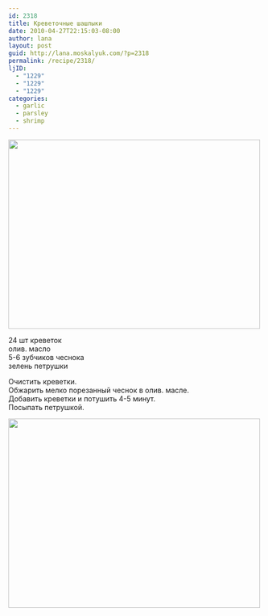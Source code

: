 ```yaml
---
id: 2318
title: Креветочные шашлыки
date: 2010-04-27T22:15:03-08:00
author: lana
layout: post
guid: http://lana.moskalyuk.com/?p=2318
permalink: /recipe/2318/
ljID:
  - "1229"
  - "1229"
  - "1229"
categories:
  - garlic
  - parsley
  - shrimp
---
```

<img loading="lazy" class="alignnone" title="Garlic shrimp kebabs" src="http://farm5.static.flickr.com/4051/4559300209_d149984b91.jpg" alt="" width="500" height="375" />

24 шт креветок  
олив. масло  
5-6 зубчиков чеснока  
зелень петрушки

Очистить креветки.  
Обжарить мелко порезанный чеснок в олив. масле.  
Добавить креветки и потушить 4-5 минут.  
Посыпать петрушкой.

<img loading="lazy" class="alignnone" title="Garlic Shrimp Kebabs" src="http://farm5.static.flickr.com/4052/4559927658_4d1ee85ccf.jpg" alt="" width="500" height="375" />